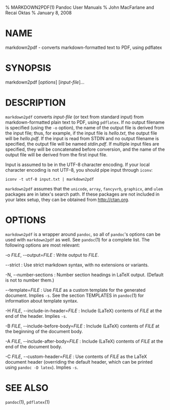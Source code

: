 % MARKDOWN2PDF(1) Pandoc User Manuals
% John MacFarlane and Recai Oktas
% January 8, 2008

# NAME

markdown2pdf - converts markdown-formatted text to PDF, using pdflatex 

# SYNOPSIS

markdown2pdf [*options*] [*input-file*]...

# DESCRIPTION

`markdown2pdf` converts *input-file* (or text from standard 
input) from markdown-formatted plain text to PDF, using `pdflatex`.
If no output filename is specified (using the `-o` option),
the name of the output file is derived from the input file; thus, for
example, if the input file is *hello.txt*, the output file will be
*hello.pdf*.  If the input is read from STDIN and no output filename
is specified, the output file will be named *stdin.pdf*.  If multiple
input files are specified, they will be concatenated before conversion,
and the name of the output file will be derived from the first input file.

Input is assumed to be in the UTF-8 character encoding.  If your
local character encoding is not UTF-8, you should pipe input
through `iconv`:

    iconv -t utf-8 input.txt | markdown2pdf

`markdown2pdf` assumes that the `unicode`, `array`, `fancyvrb`,
`graphicx`, and `ulem` packages are in latex's search path. If these
packages are not included in your latex setup, they can be obtained from
<http://ctan.org>.

# OPTIONS

`markdown2pdf` is a wrapper around `pandoc`, so all of
`pandoc`'s options can be used with `markdown2pdf` as well.
See `pandoc`(1) for a complete list.
The following options are most relevant:

-o *FILE*, \--output=*FILE*
:   Write output to *FILE*.

\--strict
:   Use strict markdown syntax, with no extensions or variants.

-N, \--number-sections
:   Number section headings in LaTeX output.  (Default is not to number them.)

\--template=*FILE*
:   Use *FILE* as a custom template for the generated document. Implies
    `-s`. See the section TEMPLATES in `pandoc`(1) for information about
    template syntax.

-H *FILE*, \--include-in-header=*FILE*
:   Include (LaTeX) contents of *FILE* at the end of the header.  Implies
    `-s`.

-B *FILE*, \--include-before-body=*FILE*
:   Include (LaTeX) contents of *FILE* at the beginning of the document body.

-A *FILE*, \--include-after-body=*FILE*
:   Include (LaTeX) contents of *FILE* at the end of the document body.

-C *FILE*, \--custom-header=*FILE*
:   Use contents of *FILE*
    as the LaTeX document header (overriding the default header, which can be
    printed using `pandoc -D latex`).  Implies `-s`.

# SEE ALSO

`pandoc`(1), `pdflatex`(1)
